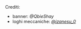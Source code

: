 Crediti:  
- banner: *@QbieShay*
- loghi meccaniche: *[@izanesu_0](https://www.instagram.com/izanesu_0/?hl=it)*
